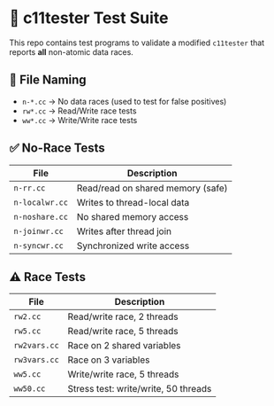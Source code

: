# 🧪 c11tester Test Suite

This repo contains test programs to validate a modified `c11tester` that reports **all** non-atomic data races.

## 📁 File Naming

- `n-*.cc` → No data races (used to test for false positives)
- `rw*.cc` → Read/Write race tests
- `ww*.cc` → Write/Write race tests

## ✅ No-Race Tests

| File             | Description                          |
|------------------|--------------------------------------|
| `n-rr.cc`        | Read/read on shared memory (safe)    |
| `n-localwr.cc`   | Writes to thread-local data          |
| `n-noshare.cc`   | No shared memory access              |
| `n-joinwr.cc`    | Writes after thread join             |
| `n-syncwr.cc`    | Synchronized write access            |

## ⚠️ Race Tests

| File             | Description                          |
|------------------|--------------------------------------|
| `rw2.cc`         | Read/write race, 2 threads           |
| `rw5.cc`         | Read/write race, 5 threads           |
| `rw2vars.cc`     | Race on 2 shared variables           |
| `rw3vars.cc`     | Race on 3 variables                  |
| `ww5.cc`         | Write/write race, 5 threads          |
| `ww50.cc`        | Stress test: write/write, 50 threads |
